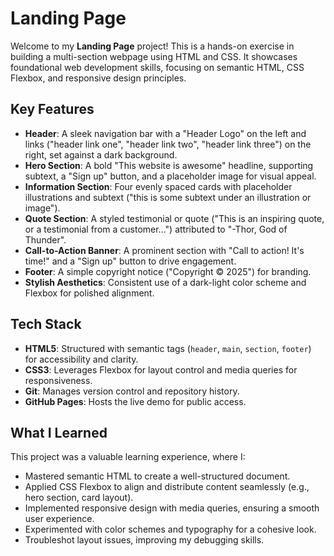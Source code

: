 # Landing Page

Welcome to my **Landing Page** project! This is a hands-on exercise in building a multi-section webpage using HTML and CSS. It showcases foundational web development skills, focusing on semantic HTML, CSS Flexbox, and responsive design principles.

## Key Features

- **Header**: A sleek navigation bar with a "Header Logo" on the left and links ("header link one", "header link two", "header link three") on the right, set against a dark background.
- **Hero Section**: A bold "This website is awesome" headline, supporting subtext, a "Sign up" button, and a placeholder image for visual appeal.
- **Information Section**: Four evenly spaced cards with placeholder illustrations and subtext ("this is some subtext under an illustration or image").
- **Quote Section**: A styled testimonial or quote ("This is an inspiring quote, or a testimonial from a customer...") attributed to "-Thor, God of Thunder".
- **Call-to-Action Banner**: A prominent section with "Call to action! It's time!" and a "Sign up" button to drive engagement.
- **Footer**: A simple copyright notice ("Copyright © 2025") for branding.
- **Stylish Aesthetics**: Consistent use of a dark-light color scheme and Flexbox for polished alignment.

## Tech Stack

- **HTML5**: Structured with semantic tags (`header`, `main`, `section`, `footer`) for accessibility and clarity.
- **CSS3**: Leverages Flexbox for layout control and media queries for responsiveness.
- **Git**: Manages version control and repository history.
- **GitHub Pages**: Hosts the live demo for public access.


## What I Learned

This project was a valuable learning experience, where I:
- Mastered semantic HTML to create a well-structured document.
- Applied CSS Flexbox to align and distribute content seamlessly (e.g., hero section, card layout).
- Implemented responsive design with media queries, ensuring a smooth user experience.
- Experimented with color schemes and typography for a cohesive look.
- Troubleshot layout issues, improving my debugging skills.
